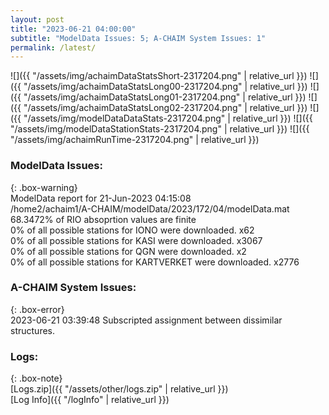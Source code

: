 ```yaml
---
layout: post
title: "2023-06-21 04:00:00"
subtitle: "ModelData Issues: 5; A-CHAIM System Issues: 1"
permalink: /latest/
---
```


![]({{ "/assets/img/achaimDataStatsShort-2317204.png" | relative_url }})
![]({{ "/assets/img/achaimDataStatsLong00-2317204.png" | relative_url }})
![]({{ "/assets/img/achaimDataStatsLong01-2317204.png" | relative_url }})
![]({{ "/assets/img/achaimDataStatsLong02-2317204.png" | relative_url }})
![]({{ "/assets/img/modelDataDataStats-2317204.png" | relative_url }})
![]({{ "/assets/img/modelDataStationStats-2317204.png" | relative_url }})
![]({{ "/assets/img/achaimRunTime-2317204.png" | relative_url }})


### ModelData Issues:  
  
{: .box-warning}  
 ModelData report for 21-Jun-2023 04:15:08   
 /home2/achaim1/A-CHAIM/modelData/2023/172/04/modelData.mat   
 68.3472% of RIO absoprtion values are finite   
 0% of all possible stations for IONO were downloaded. x62   
 0% of all possible stations for KASI were downloaded. x3067   
 0% of all possible stations for QGN were downloaded. x2   
 0% of all possible stations for KARTVERKET were downloaded. x2776   
  
### A-CHAIM System Issues:  
  
{: .box-error}  
2023-06-21 03:39:48 Subscripted assignment between dissimilar structures.  

### Logs:  
  
{: .box-note}  
[Logs.zip]({{ "/assets/other/logs.zip" | relative_url }})  
[Log Info]({{ "/logInfo" | relative_url }})  
